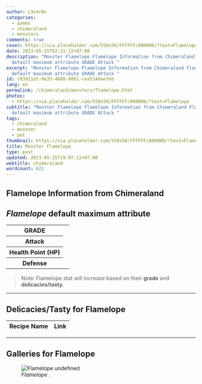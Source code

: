 ```yaml
---
author: L3n4r0x
categories:
  - games
  - chimeraland
  - monsters
comments: true
cover: https://via.placeholder.com/550x50/FFFFFF/000000/?text=Flamelope
date: 2023-05-25T02:21:12+07:00
description: "Monster Flamelope Flamelope Information from Chimeraland Flamelope
  default maximum attribute GRADE Attack "
excerpt: "Monster Flamelope Flamelope Information from Chimeraland Flamelope
  default maximum attribute GRADE Attack "
id: c03911d1-0e33-4888-88b1-cea534dae7eb
lang: en
permalink: /chimeraland/monsters/flamelope.html
photos:
  - https://via.placeholder.com/550x50/FFFFFF/000000/?text=Flamelope
subtitle: "Monster Flamelope Flamelope Information from Chimeraland Flamelope
  default maximum attribute GRADE Attack "
tags:
  - chimeraland
  - monster
  - pet
thumbnail: https://via.placeholder.com/550x50/FFFFFF/000000/?text=Flamelope
title: Monster Flamelope
type: post
updated: 2023-05-25T19:07:12+07:00
webtitle: chimeraland
wordcount: 621
---
```


<link
  rel="stylesheet"
  href="https://rawcdn.githack.com/dimaslanjaka/Web-Manajemen/870a349/css/bootstrap-5-3-0-alpha3-wrapper.css"
/>
<section id="bootstrap-wrapper">
  <div data-bs-theme="dark">
    <h2>Flamelope Information from Chimeraland</h2>
    <h2 id="attribute"><i>Flamelope</i> default maximum attribute</h2>
    <div class="row">
      <div class="col mb-2">
        <div class="card">
          <div class="card-body">
            <table>
              <tr>
                <th>GRADE</th>
                <td><br /></td>
              </tr>
              <tr>
                <th>Attack</th>
                <td></td>
              </tr>
              <tr>
                <th>Health Point (HP)</th>
                <td></td>
              </tr>
              <tr>
                <th>Defense</th>
                <td></td>
              </tr>
            </table>
          </div>
        </div>
      </div>
    </div>
    <blockquote class="bd-callout bd-callout-warning">
      Note: Flamelope stat will increase based on their <b>grade</b> and
      <b>delicacies/tasty</b>.
    </blockquote>
    <hr />
    <h2 id="delicacies">Delicacies/Tasty for Flamelope</h2>
    <div class="card">
      <div class="card-body">
        <div class="table-responsive">
          <table class="table table-striped">
            <thead>
              <tr>
                <th>Recipe Name</th>
                <th>Link</th>
              </tr>
            </thead>
            <tbody></tbody>
          </table>
        </div>
      </div>
    </div>
    <hr />
    <div id="gallery">
      <h2>Galleries for Flamelope</h2>
      <div class="row">
        <div class="col-lg-6 col-12">
          <figure>
            <img
              src="https://www.webmanajemen.com/undefined"
              alt="Flamelope undefined"
            />
            <figcaption style="word-wrap: break-word">
              <i>Flamelope</i> .
            </figcaption>
          </figure>
        </div>
      </div>
    </div>
  </div>
</section>